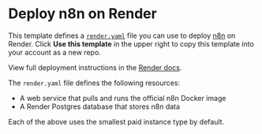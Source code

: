 # Deploy n8n on Render

This template defines a [`render.yaml`](https://github.com/render-examples/n8n/blob/main/render.yaml) file you can use to deploy [n8n](https://n8n.io/) on Render. Click **Use this template** in the upper right to copy this template into your account as a new repo.

View full deployment instructions in the [Render docs](https://render.com/docs/deploy-n8n).

The `render.yaml` file defines the following resources:

- A web service that pulls and runs the official n8n Docker image
- A Render Postgres database that stores n8n data

Each of the above uses the smallest paid instance type by default.
